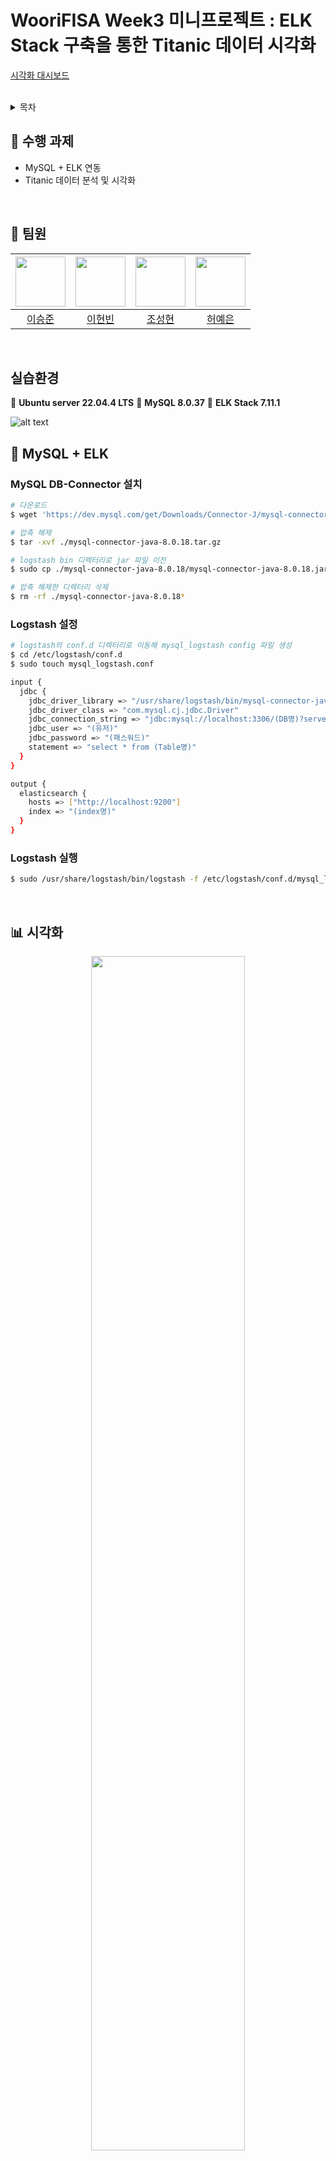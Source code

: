 # WooriFISA Week3 미니프로젝트 : ELK Stack 구축을 통한 Titanic 데이터 시각화

[시각화 대시보드](http://127.0.0.1:5500/visual.html)

<br/>

<details>
  <summary>목차</summary>  
  
  - [수행 과제](#notebook-수행-과제)
  - [팀원](#raising_hand-팀원)
  - [실습환경](#실습환경)
  - [MySQL + ELK](#floppy_disk-mysql--elk)
  - [시각화](#bar_chart-시각화)
  - [트러블슈팅](#hammer-트러블슈팅)
  - [회고](#thought_balloon-회고)
      
</details>

## :notebook: 수행 과제
- MySQL + ELK 연동
- Titanic 데이터 분석 및 시각화

<br/>

## :raising_hand: 팀원
|<img src="https://github.com/leesj000603.png" width="80">|<img src="https://github.com/been980804.png" width="80">|<img src="https://github.com/cshharry.png" width="80">|<img src="https://github.com/yyyeun.png" width="80">|
|:---:|:---:|:---:|:---:|
|[이승준](https://github.com/leesj000603)|[이현빈](https://github.com/been980804)|[조성현](https://github.com/cshharry)|[허예은](https://github.com/yyyeun)|

<br/>

## 실습환경
:penguin: **Ubuntu server 22.04.4 LTS**
:dolphin: **MySQL 8.0.37** 
:book: **ELK Stack 7.11.1**

![alt text](image.png)

## :floppy_disk: MySQL + ELK
### MySQL DB-Connector 설치
```bash
# 다운로드
$ wget 'https://dev.mysql.com/get/Downloads/Connector-J/mysql-connector-java-8.0.18.tar.gz'

# 압축 해제
$ tar -xvf ./mysql-connector-java-8.0.18.tar.gz

# logstash bin 디렉터리로 jar 파일 이전
$ sudo cp ./mysql-connector-java-8.0.18/mysql-connector-java-8.0.18.jar /usr/share/logstash/bin

# 압축 해제한 디렉터리 삭제
$ rm -rf ./mysql-connector-java-8.0.18*
```

### Logstash 설정
```bash
# logstash의 conf.d 디렉터리로 이동해 mysql_logstash config 파일 생성
$ cd /etc/logstash/conf.d
$ sudo touch mysql_logstash.conf
```

```bash
input {
  jdbc {
    jdbc_driver_library => "/usr/share/logstash/bin/mysql-connector-java-8.0.18.jar"
    jdbc_driver_class => "com.mysql.cj.jdbc.Driver"
    jdbc_connection_string => "jdbc:mysql://localhost:3306/(DB명)?serverTimezone=Asia/Seoul"
    jdbc_user => "(유저)"
    jdbc_password => "(패스워드)"
    statement => "select * from (Table명)"
  }
}

output {
  elasticsearch {
    hosts => ["http://localhost:9200"]
    index => "(index명)"
  }
}
```

### Logstash 실행
```bash
$ sudo /usr/share/logstash/bin/logstash -f /etc/logstash/conf.d/mysql_logstash.conf
```

<br/>

## :bar_chart: 시각화
<p align="center">
  <img width="70%" src="https://github.com/user-attachments/assets/2b659345-00ab-4405-a8d7-5d16564be511">
</p>

[시각화 아이디어 회의록](https://flower-polyanthus-3b1.notion.site/2024-07-25-be9bf47d5ae64f7885795db54d581d04?pvs=4)

<br/>

## :hammer: 트러블슈팅
### Kibana 대시보드 공유
- VirtualBox 네트워크 포트포워딩 수정 : localhost를 호스트 OS의 IP로 지정

<hr/>


### JDBC_driver 읽기 권한
```
Error: unable to load /home/username/lib/mysql-connector-java-8.0.18.jar from :jdbc_driver_library, 
file not readable (please check user and group permissions for the path)
```

logstash가 mysql-connector를 읽지 못하는 에러

#### 해결
1) 모든 유저에대한 읽기 권한 부여
```
chmod 644 /home/username/lib/mysql-connector-java-8.0.18.jar
```
또는

2) 파일 소유권 변경
logstash라는 소유자와 그룹에게 해당 파일에 대한 소유권 부여
```
sudo chown logstash:logstash /home/username/lib/mysql-connector-java-8.0.18.jar
```

<hr/>

### Timezone error

```
Error: Java::JavaSql::SQLException: The server time zone value 'KST' is unrecognized or represents more than one time zone. You must configure either the server or JDBC driver (via the serverTimezone configuration property) to use a more specifc time zone value if you want to utilize time zone support.
```
MySQL 서버에서 설정된 시간대가 JDBC 드라이버에서 인식되지 않는 문제

#### 해결

logstash conf 파일의 jdbc_connection_string 설정에 serverTimezone 설정 추가
```
jdbc_connection_string = "jdbc:mysql://[ip]:[port]/[데이터베이스명]?serverTimezone=Asia/Seoul";
```

<hr/>

### conf 파일의 filter 충돌

serverTimezone 설정 후 Elasticsearch에 index가 생성됐으나,전혀 관계 없는 컬럼이 생성됨

sudo systemctl enable logstash 설정으로 인해 자동 실행될 때 conf 파일을 읽어들이는 과정에서 conf 파일의 filter끼리 충돌하는 문제

#### 해결
1. logstash 자동 시작 해제 및 conf 파일 지정하여 logstash 가동

자동시작 해제
```
sudo systemctl disable logstash
```

conf 파일을 지정해서 실행
```
sudo /usr/share/logstash/bin/logstash -f /path/to/your/logstash.conf
```

또는

2. logstash.yml 의 path.config 속성 지정
```
path.config : /etc/logstash/single_conf
```


또는

3. pipelines.yml 설정

 logstash 6점대 버전 이상부터 제공하는 pipelines.yml을 통해 파이프라인을 분리하고 각 파이프라인에 사용할 conf 파일을 지정

 ```
 - pipeline.id: pipeline1
  path.config: "/etc/logstash/conf.d/pipeline1.conf"
- pipeline.id: pipeline2
  path.config: "/etc/logstash/conf.d/pipeline2.conf"
```
<br/>

## :thought_balloon: 회고
### 허예은
> 파이프라인을 직접 구축하는 과정을 통해 ELK Stack과 JDBC Driver에 대해 더 잘 이해할 수 있었습니다. 그리고 titanic 데이터를 시각화하면서 Kibana 사용법을 복습할 수 있어 좋았습니다.
<br/>

### 조성현
> Mysql과 ELK를 연동하는 과정에서 conf파일의 경로설정으로 이슈가 있었지만
팀원들과의 협업으로 성공적으로 연동 후 유의미한 결과를 보여주고 싶어
긴 회의를 거친 끝에 만족할 만한 결과를 만들어낸거 같아 뿌듯했습니다.
<br/>

### 이현빈
> 데이터를 정제해서 시각화 하는 과정에 있어 어떤 데이터를 추려 정제를 해 시각화를 할 수 있을까
아이디어를 내는 과정이 생각보다 힘들었습니다. 시작과정에서 환경세팅 부분에서 elasticsearch
디스크 용량 부족 문제로 어려웠지만 팀원들과의 소통으로 잘 해결해서 다행이라고 생각합니다.
<br/>

### 이승준
> mysql + elkstack의 파이프 라인을 구축하면서 여러 문제들이 발생했으나 해결하는 과정에서 얻은 점이 많았던 것 같습니다.  또한 팀원들과 시각화 주제에 대해 생각해보고 이야기를 나누며 결과물을 내는 과정이 즐거웠습니다.
<br/>
